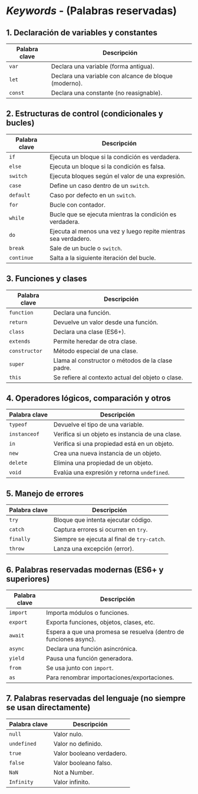 # *Keywords* - (Palabras reservadas)



## 1. Declaración de variables y constantes

| Palabra clave | Descripción                                           |
| ------------- | ----------------------------------------------------- |
| `var`         | Declara una variable (forma antigua).                 |
| `let`         | Declara una variable con alcance de bloque (moderno). |
| `const`       | Declara una constante (no reasignable).               |


## 2. Estructuras de control (condicionales y bucles)

| Palabra clave | Descripción                                                     |
| ------------- | --------------------------------------------------------------- |
| `if`          | Ejecuta un bloque si la condición es verdadera.                 |
| `else`        | Ejecuta un bloque si la condición es falsa.                     |
| `switch`      | Ejecuta bloques según el valor de una expresión.                |
| `case`        | Define un caso dentro de un `switch`.                           |
| `default`     | Caso por defecto en un `switch`.                                |
| `for`         | Bucle con contador.                                             |
| `while`       | Bucle que se ejecuta mientras la condición es verdadera.        |
| `do`          | Ejecuta al menos una vez y luego repite mientras sea verdadero. |
| `break`       | Sale de un bucle o `switch`.                                    |
| `continue`    | Salta a la siguiente iteración del bucle.                       |


## 3. Funciones y clases

| Palabra clave | Descripción                                       |
| ------------- | ------------------------------------------------- |
| `function`    | Declara una función.                              |
| `return`      | Devuelve un valor desde una función.              |
| `class`       | Declara una clase (ES6+).                         |
| `extends`     | Permite heredar de otra clase.                    |
| `constructor` | Método especial de una clase.                     |
| `super`       | Llama al constructor o métodos de la clase padre. |
| `this`        | Se refiere al contexto actual del objeto o clase. |


## 4. Operadores lógicos, comparación y otros

| Palabra clave | Descripción                                      |
| ------------- | ------------------------------------------------ |
| `typeof`      | Devuelve el tipo de una variable.                |
| `instanceof`  | Verifica si un objeto es instancia de una clase. |
| `in`          | Verifica si una propiedad está en un objeto.     |
| `new`         | Crea una nueva instancia de un objeto.           |
| `delete`      | Elimina una propiedad de un objeto.              |
| `void`        | Evalúa una expresión y retorna `undefined`.      |


## 5. Manejo de errores

| Palabra clave | Descripción                                 |
| ------------- | ------------------------------------------- |
| `try`         | Bloque que intenta ejecutar código.         |
| `catch`       | Captura errores si ocurren en `try`.        |
| `finally`     | Siempre se ejecuta al final de `try-catch`. |
| `throw`       | Lanza una excepción (error).                |


## 6. Palabras reservadas modernas (ES6+ y superiores)

| Palabra clave | Descripción                                                       |
| ------------- | ----------------------------------------------------------------- |
| `import`      | Importa módulos o funciones.                                      |
| `export`      | Exporta funciones, objetos, clases, etc.                          |
| `await`       | Espera a que una promesa se resuelva (dentro de funciones async). |
| `async`       | Declara una función asincrónica.                                  |
| `yield`       | Pausa una función generadora.                                     |
| `from`        | Se usa junto con `import`.                                        |
| `as`          | Para renombrar importaciones/exportaciones.                       |


## 7. Palabras reservadas del lenguaje (no siempre se usan directamente)

| Palabra clave | Descripción               |
| ------------- | ------------------------- |
| `null`        | Valor nulo.               |
| `undefined`   | Valor no definido.        |
| `true`        | Valor booleano verdadero. |
| `false`       | Valor booleano falso.     |
| `NaN`         | Not a Number.             |
| `Infinity`    | Valor infinito.           |
